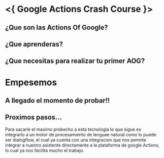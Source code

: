 # <{ Google Actions Crash Course }>
## ¿Que son las Actions Of Google?

## ¿Que aprenderas?

## ¿Que necesitas para realizar tu primer AOG? 

# Empesemos


## A llegado el momento de probar!! 

## Proximos pasos...

Para sacarle el maximo probecho a esta tecnologia lo que sigue es integrarlo a un motor de procesamiento de lenguae natural como lo puede ser dialogflow, el cual ya cuenta con una integracion que nos permite integrar a nuestro asistente directamente a la plataforma de google Actions, lo cual ya nos facilita mucho el trabajo. 
